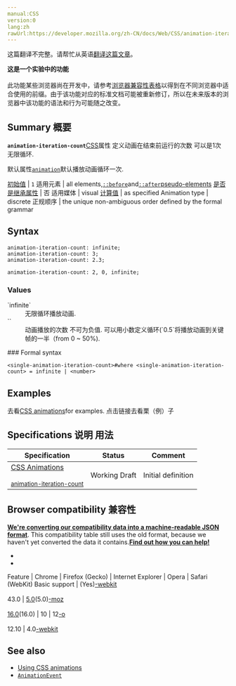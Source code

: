 ```yaml
---
manual:CSS
version:0
lang:zh
rawUrl:https://developer.mozilla.org/zh-CN/docs/Web/CSS/animation-iteration-count
---
```




这篇翻译不完整。请帮忙从英语[翻译这篇文章](%28510 "")。






**这是一个实验中的功能**<br></br>此功能某些浏览器尚在开发中，请参考[浏览器兼容性表格](%28511 "")以得到在不同浏览器中适合使用的前缀。由于该功能对应的标准文档可能被重新修订，所以在未来版本的浏览器中该功能的语法和行为可能随之改变。




## Summary 概要<a name="Summary_概要"></a>


**`animation-iteration-count`**[CSS](%28350 "CSS")属性 定义动画在结束前运行的次数 可以是1次 无限循环.



默认属性[`animation`](%3572 "CSS animation属性是如下属性的一个简写属性形式: animation-name, animation-duration, animation-timing-function, animation-delay, animation-iteration-count, animation-direction 和 animation-fill-mode.")默认播放动画循环一次.


[初始值](%28302 "") | `1` 
适用元素 | all elements,[`::before`](%26455 "常通过 content 属性来为一个元素添加修饰性的内容。")and[`::after`](%26456 "CSS伪元素::after用来创建一个伪元素，做为已选中元素的最后一个子元素。通常会配合content属性来为该元素添加装饰内容。这个虚拟元素默认是行内元素。")[pseudo-elements](%3563 "") 
[是否是继承属性](%28299 "") | 否 
适用媒体 | visual 
[计算值](%28304 "") | as specified 
Animation type | discrete 
正规顺序 | the unique non-ambiguous order defined by the formal grammar 


## Syntax<a name="Syntax"></a>

```
animation-iteration-count: infinite;
animation-iteration-count: 3;
animation-iteration-count: 2.3;

animation-iteration-count: 2, 0, infinite;
```

### Values<a name="Values"></a>
<dl><dt id=''>`infinite`</dt><dd>无限循环播放动画.</dd><dt id=''>`<number>`</dt><dd>动画播放的次数 不可为负值. 可以用小数定义循环(`0.5`将播放动画到关键帧的一半（from 0 ~ 50%).</dd></dl>
### Formal syntax<a name="Formal_syntax"></a>

```
<single-animation-iteration-count>#where <single-animation-iteration-count> = infinite | <number>
```

## Examples<a name="Examples"></a>


去看[CSS animations](%28512 "")for examples. 点击链接去看栗（例）子


## Specifications 说明 用法<a name="Specifications"></a>

Specification | Status | Comment 
 ---  |  ---  |  ---  | 
[CSS Animations<br></br><small>animation-iteration-count</small>](%28513 "") | Working Draft | Initial definition 


## Browser compatibility 兼容性<a name="Browser_Compatibility"></a>


**[We&#39;re converting our compatibility data into a machine-readable JSON format](%3344 "")**. This compatibility table still uses the old format, because we haven&#39;t yet converted the data it contains.**[Find out how you can help!](%3392 "")**


* 
* 

Feature | Chrome | Firefox (Gecko) | Internet Explorer | Opera | Safari (WebKit) 
Basic support | (Yes)[-webkit](%3568 "The name of this feature is prefixed with '-webkit' as this browser considers it experimental")<br></br>43.0 | [5.0](%4488 "Released on 2011-06-21.")(5.0)[-moz](%3568 "The name of this feature is prefixed with '-moz' as this browser considers it experimental")<br></br>[16.0](%4098 "Released on 2012-10-09.")(16.0) | 10 | 12[-o](%3568 "The name of this feature is prefixed with '-o' as this browser considers it experimental")<br></br>12.10 | 4.0[-webkit](%3568 "The name of this feature is prefixed with '-webkit' as this browser considers it experimental") 




## See also<a name="See_also"></a>

* [Using CSS animations](%28512 "Tutorial about CSS animations")
* [`AnimationEvent`](%2537 "AnimationEvent 接口表示提供与动画相关的信息的事件。")



